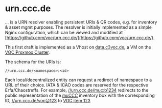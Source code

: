 # urn.ccc.de

... is a URN resolver enabling persistent URIs & QR codes, e.g. for inventory & asset mgmt  purposes. The resolver is initially implemented as a simple Nginx configuration, which can be viewed and modified at [https://github.com/voc/urn.ccc.de/](https://github.com/voc/urn.ccc.de/).

This first draft is implemented as a Vhost on [data.c3voc.de](https://c3voc.de/wiki/intern:server:data.c3voc.de), a VM on the [VOC Proxmox Cluster](https://c3voc.de/wiki/intern:server:proxmox).


The schema for the URIs is:

    //urn.ccc.de/<namespace>:<id>

Each local/decentralized entity can request a redirect of namespace to a URL of their choice. IATA & ICAO codes are reserved for the respective Erfa/Chaostreffs. For example, [//urn.ccc.de/muc:b1234](//urn.ccc.de/muc:b1234) redirects to the public representation of the [muCCC](https://c3voc.de/wiki/muCCC) inventory box with the corresponding ID, [//urn.ccc.de/voc:wink:123](//urn.ccc.de/voc:wink:123) to [VOC item 123](https://c3voc.de/wink/items/123)
